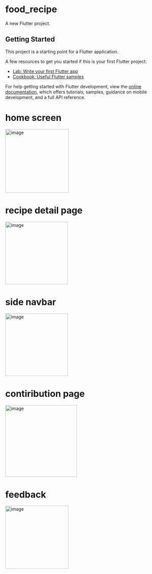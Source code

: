 # food_recipe

A new Flutter project.

## Getting Started

This project is a starting point for a Flutter application.

A few resources to get you started if this is your first Flutter project:

- [Lab: Write your first Flutter app](https://docs.flutter.dev/get-started/codelab)
- [Cookbook: Useful Flutter samples](https://docs.flutter.dev/cookbook)

For help getting started with Flutter development, view the
[online documentation](https://docs.flutter.dev/), which offers tutorials,
samples, guidance on mobile development, and a full API reference.

<h1>home screen</h1>


<img width="200" alt="image" src="https://github.com/user-attachments/assets/c5a43c6f-b6ef-48f1-b3ee-741383c00a8b" />

<h1>recipe detail page</h1>
<img width="197" alt="image" src="https://github.com/user-attachments/assets/df040dd0-83cb-4fdd-9399-44a607961399" />

<h1>side navbar</h1>
<img width="197" alt="image" src="https://github.com/user-attachments/assets/e85bcc76-da4d-4e4e-a506-4f62c55de573" />
<h1>contiribution page</h1>
<img width="226" alt="image" src="https://github.com/user-attachments/assets/7545ec30-1416-45d5-90cb-033122ae8d8a" />
<h1>feedback</h1>
<img width="199" alt="image" src="https://github.com/user-attachments/assets/f5372fce-8b6d-40db-9c93-093027b0cb26" />








